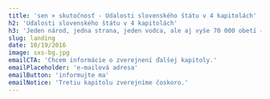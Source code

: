```yaml
---
title: 'sen × skutočnosť - Udalosti slovenského štátu v 4 kapitolách'
h2: 'Udalosti slovenského štátu v 4 kapitolách'
h3: 'Jeden národ, jedna strana, jeden vodca, ale aj vyše 70 000 obetí – obdobie rokov 1939 – 1945 patrí medzi najkomplikovanejšie obdobia slovenských dejín.'
slug: landing
date: 10/19/2016
image: sxs-bg.jpg
emailCTA: 'Chcem informácie o zverejnení ďalšej kapitoly.'
emailPlaceholder: 'e-mailová adresa'
emailButton: 'informujte ma'
emailNotice: 'Tretiu kapitolu zverejníme čoskoro.'
---
```


